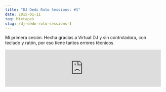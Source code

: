 ```yaml
---
title: "DJ Dedo Roto Sessions: #1"
date: 2015-01-11
tag: Mixtapes
slug: /dj-dedo-roto-sessions-1
---
```


Mi primera sesión. Hecha gracias a Virtual DJ y sin controladora, con teclado y ratón, por eso tiene tantos errores técnicos.

<iframe width="100%" height="120" src="https://www.mixcloud.com/widget/iframe/?hide_cover=1&hide_artwork=1&feed=%2Fdjdedoroto%2Fdj-dedo-roto-sessions-1%2F" frameborder="0" ></iframe>
